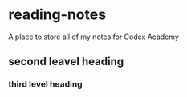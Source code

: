 # reading-notes
A place to store all of my notes for Codex Academy

## second leavel heading

### third level heading
